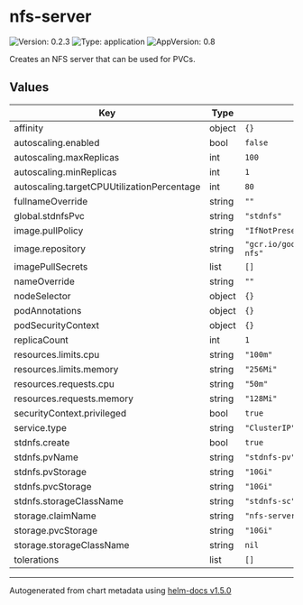 # nfs-server

![Version: 0.2.3](https://img.shields.io/badge/Version-0.2.3-informational?style=flat-square) ![Type: application](https://img.shields.io/badge/Type-application-informational?style=flat-square) ![AppVersion: 0.8](https://img.shields.io/badge/AppVersion-0.8-informational?style=flat-square)

Creates an NFS server that can be used for PVCs.

## Values

| Key | Type | Default | Description |
|-----|------|---------|-------------|
| affinity | object | `{}` |  |
| autoscaling.enabled | bool | `false` |  |
| autoscaling.maxReplicas | int | `100` |  |
| autoscaling.minReplicas | int | `1` |  |
| autoscaling.targetCPUUtilizationPercentage | int | `80` |  |
| fullnameOverride | string | `""` |  |
| global.stdnfsPvc | string | `"stdnfs"` |  |
| image.pullPolicy | string | `"IfNotPresent"` |  |
| image.repository | string | `"gcr.io/google_containers/volume-nfs"` |  |
| imagePullSecrets | list | `[]` |  |
| nameOverride | string | `""` |  |
| nodeSelector | object | `{}` |  |
| podAnnotations | object | `{}` |  |
| podSecurityContext | object | `{}` |  |
| replicaCount | int | `1` |  |
| resources.limits.cpu | string | `"100m"` |  |
| resources.limits.memory | string | `"256Mi"` |  |
| resources.requests.cpu | string | `"50m"` |  |
| resources.requests.memory | string | `"128Mi"` |  |
| securityContext.privileged | bool | `true` |  |
| service.type | string | `"ClusterIP"` |  |
| stdnfs.create | bool | `true` |  |
| stdnfs.pvName | string | `"stdnfs-pv"` |  |
| stdnfs.pvStorage | string | `"10Gi"` |  |
| stdnfs.pvcStorage | string | `"10Gi"` |  |
| stdnfs.storageClassName | string | `"stdnfs-sc"` |  |
| storage.claimName | string | `"nfs-server-pvc"` |  |
| storage.pvcStorage | string | `"10Gi"` |  |
| storage.storageClassName | string | `nil` |  |
| tolerations | list | `[]` |  |

----------------------------------------------
Autogenerated from chart metadata using [helm-docs v1.5.0](https://github.com/norwoodj/helm-docs/releases/v1.5.0)
